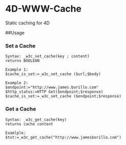 # 4D-WWW-Cache
Static caching for 4D

##Usage

### Set a Cache
```
Syntax: _w3c_set_cache(key ; content)
returns BOOLEAN

Example 1:
$cache_is_set:=_w3c_set_cache ($url;$body)

Example 2:
$endpoint:="http://www.james.borillo.com"
$http_status:=HTTP Get($endpoint;$response)
$cache_is_set:=_w3c_set_cache ($endpoint;$response)

```

### Get a Cache
```
Syntax: _w3c_get_cache(key)
returns cache content

Examlple:
$txt:=_w3c_get_cache("http://www.jamesborillo.com")

```
